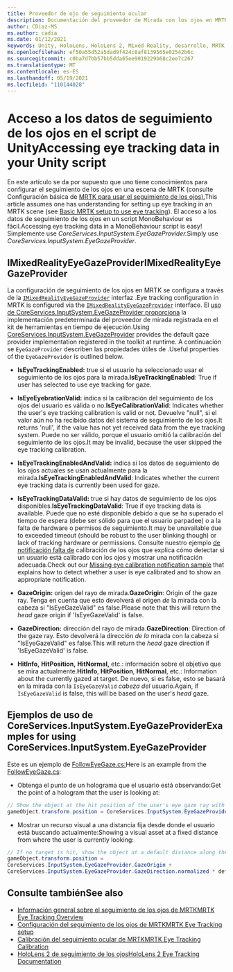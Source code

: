 ```yaml
---
title: Proveedor de ojo de seguimiento ocular
description: Documentación del proveedor de Mirada con los ojos en MRTK
author: CDiaz-MS
ms.author: cadia
ms.date: 01/12/2021
keywords: Unity, HoloLens, HoloLens 2, Mixed Reality, desarrollo, MRTK, EyeTracking, EyeGaze,
ms.openlocfilehash: ef50a55d52a5dad9f424c8af8139565e02542b6c
ms.sourcegitcommit: c0ba7d7bb57bb5dda65ee9019229b68c2ee7c267
ms.translationtype: MT
ms.contentlocale: es-ES
ms.lasthandoff: 05/19/2021
ms.locfileid: "110144028"
---
```

# <a name="accessing-eye-tracking-data-in-your-unity-script"></a><span data-ttu-id="6a9dc-104">Acceso a los datos de seguimiento de los ojos en el script de Unity</span><span class="sxs-lookup"><span data-stu-id="6a9dc-104">Accessing eye tracking data in your Unity script</span></span>

<span data-ttu-id="6a9dc-105">En este artículo se da por supuesto que uno tiene conocimientos para configurar el seguimiento de los ojos en una escena de MRTK (consulte Configuración básica de [MRTK para usar el seguimiento de los ojos).](eye-tracking-basic-setup.md)</span><span class="sxs-lookup"><span data-stu-id="6a9dc-105">This article assumes one has understanding for setting up eye tracking in an MRTK scene (see [Basic MRTK setup to use eye tracking](eye-tracking-basic-setup.md)).</span></span>
<span data-ttu-id="6a9dc-106">El acceso a los datos de seguimiento de los ojos en un script MonoBehaviour es fácil.</span><span class="sxs-lookup"><span data-stu-id="6a9dc-106">Accessing eye tracking data in a MonoBehaviour script is easy!</span></span> <span data-ttu-id="6a9dc-107">Simplemente use *CoreServices.InputSystem.EyeGazeProvider.*</span><span class="sxs-lookup"><span data-stu-id="6a9dc-107">Simply use *CoreServices.InputSystem.EyeGazeProvider*.</span></span>

## <a name="imixedrealityeyegazeprovider"></a><span data-ttu-id="6a9dc-108">IMixedRealityEyeGazeProvider</span><span class="sxs-lookup"><span data-stu-id="6a9dc-108">IMixedRealityEyeGazeProvider</span></span>

<span data-ttu-id="6a9dc-109">La configuración de seguimiento de los ojos en MRTK se configura a través de la [`IMixedRealityEyeGazeProvider`](xref:Microsoft.MixedReality.Toolkit.Input.IMixedRealityEyeGazeProvider) interfaz .</span><span class="sxs-lookup"><span data-stu-id="6a9dc-109">Eye tracking configuration in MRTK is configured via the [`IMixedRealityEyeGazeProvider`](xref:Microsoft.MixedReality.Toolkit.Input.IMixedRealityEyeGazeProvider) interface.</span></span> <span data-ttu-id="6a9dc-110">El [uso de CoreServices.InputSystem.EyeGazeProvider proporciona](eye-tracking-eye-gaze-provider.md) la implementación predeterminada del proveedor de mirada registrada en el kit de herramientas en tiempo de ejecución.</span><span class="sxs-lookup"><span data-stu-id="6a9dc-110">Using [CoreServices.InputSystem.EyeGazeProvider](eye-tracking-eye-gaze-provider.md) provides the default gaze provider implementation registered in the toolkit at runtime.</span></span>
<span data-ttu-id="6a9dc-111">A continuación se `EyeGazeProvider` describen las propiedades útiles de .</span><span class="sxs-lookup"><span data-stu-id="6a9dc-111">Useful properties of the `EyeGazeProvider` is outlined below.</span></span>

- <span data-ttu-id="6a9dc-112">**IsEyeTrackingEnabled:** true si el usuario ha seleccionado usar el seguimiento de los ojos para la mirada.</span><span class="sxs-lookup"><span data-stu-id="6a9dc-112">**IsEyeTrackingEnabled**: True if user has selected to use eye tracking for gaze.</span></span>

- <span data-ttu-id="6a9dc-113">**IsEyeEyebrationValid:** indica si la calibración del seguimiento de los ojos del usuario es válida o no.</span><span class="sxs-lookup"><span data-stu-id="6a9dc-113">**IsEyeCalibrationValid**: Indicates whether the user's eye tracking calibration is valid or not.</span></span>
<span data-ttu-id="6a9dc-114">Devuelve "null", si el valor aún no ha recibido datos del sistema de seguimiento de los ojos.</span><span class="sxs-lookup"><span data-stu-id="6a9dc-114">It returns 'null', if the value has not yet received data from the eye tracking system.</span></span>
<span data-ttu-id="6a9dc-115">Puede no ser válido, porque el usuario omitió la calibración del seguimiento de los ojos.</span><span class="sxs-lookup"><span data-stu-id="6a9dc-115">It may be invalid, because the user skipped the eye tracking calibration.</span></span>

- <span data-ttu-id="6a9dc-116">**IsEyeTrackingEnabledAndValid:** indica si los datos de seguimiento de los ojos actuales se usan actualmente para la mirada.</span><span class="sxs-lookup"><span data-stu-id="6a9dc-116">**IsEyeTrackingEnabledAndValid**: Indicates whether the current eye tracking data is currently been used for gaze.</span></span>

- <span data-ttu-id="6a9dc-117">**IsEyeTrackingDataValid:** true si hay datos de seguimiento de los ojos disponibles.</span><span class="sxs-lookup"><span data-stu-id="6a9dc-117">**IsEyeTrackingDataValid**: True if eye tracking data is available.</span></span>
<span data-ttu-id="6a9dc-118">Puede que no esté disponible debido a que se ha superado el tiempo de espera (debe ser sólido para que el usuario parpadee) o a la falta de hardware o permisos de seguimiento.</span><span class="sxs-lookup"><span data-stu-id="6a9dc-118">It may be unavailable due to exceeded timeout (should be robust to the user blinking though) or lack of tracking hardware or permissions.</span></span>
<span data-ttu-id="6a9dc-119">Consulte nuestro ejemplo [de notificación falta de](eye-tracking-is-user-calibrated.md) calibración de los ojos que explica cómo detectar si un usuario está calibrado con los ojos y mostrar una notificación adecuada.</span><span class="sxs-lookup"><span data-stu-id="6a9dc-119">Check out our [Missing eye calibration notification sample](eye-tracking-is-user-calibrated.md) that explains how to detect whether a user is eye calibrated and to show an appropriate notification.</span></span>

- <span data-ttu-id="6a9dc-120">**GazeOrigin:** origen del rayo de mirada.</span><span class="sxs-lookup"><span data-stu-id="6a9dc-120">**GazeOrigin**: Origin of the gaze ray.</span></span>
<span data-ttu-id="6a9dc-121">Tenga en cuenta que esto devolverá el origen *de* la mirada con la cabeza si "IsEyeGazeValid" es false.</span><span class="sxs-lookup"><span data-stu-id="6a9dc-121">Please note that this will return the *head* gaze origin if 'IsEyeGazeValid' is false.</span></span>

- <span data-ttu-id="6a9dc-122">**GazeDirection:** dirección del rayo de mirada.</span><span class="sxs-lookup"><span data-stu-id="6a9dc-122">**GazeDirection**: Direction of the gaze ray.</span></span>
<span data-ttu-id="6a9dc-123">Esto devolverá la dirección *de la* mirada con la cabeza si "IsEyeGazeValid" es false.</span><span class="sxs-lookup"><span data-stu-id="6a9dc-123">This will return the *head* gaze direction if 'IsEyeGazeValid' is false.</span></span>

- <span data-ttu-id="6a9dc-124">**HitInfo,** **HitPosition,** **HitNormal,** etc.: información sobre el objetivo que se mira actualmente.</span><span class="sxs-lookup"><span data-stu-id="6a9dc-124">**HitInfo**, **HitPosition**, **HitNormal**, etc.: Information about the currently gazed at target.</span></span>
<span data-ttu-id="6a9dc-125">De nuevo, si es false, esto se basará en la mirada con la `IsEyeGazeValid` *cabeza del* usuario.</span><span class="sxs-lookup"><span data-stu-id="6a9dc-125">Again, if `IsEyeGazeValid` is false, this will be based on the user's *head* gaze.</span></span>

## <a name="examples-for-using-coreservicesinputsystemeyegazeprovider"></a><span data-ttu-id="6a9dc-126">Ejemplos de uso de CoreServices.InputSystem.EyeGazeProvider</span><span class="sxs-lookup"><span data-stu-id="6a9dc-126">Examples for using CoreServices.InputSystem.EyeGazeProvider</span></span>

<span data-ttu-id="6a9dc-127">Este es un ejemplo de [FollowEyeGaze.cs:](xref:Microsoft.MixedReality.Toolkit.Examples.Demos.EyeTracking.FollowEyeGaze)</span><span class="sxs-lookup"><span data-stu-id="6a9dc-127">Here is an example from the [FollowEyeGaze.cs](xref:Microsoft.MixedReality.Toolkit.Examples.Demos.EyeTracking.FollowEyeGaze):</span></span>

- <span data-ttu-id="6a9dc-128">Obtenga el punto de un holograma que el usuario está observando:</span><span class="sxs-lookup"><span data-stu-id="6a9dc-128">Get the point of a hologram that the user is looking at:</span></span>

```c#
// Show the object at the hit position of the user's eye gaze ray with the target.
gameObject.transform.position = CoreServices.InputSystem.EyeGazeProvider.HitPosition;
```

- <span data-ttu-id="6a9dc-129">Mostrar un recurso visual a una distancia fija desde donde el usuario está buscando actualmente:</span><span class="sxs-lookup"><span data-stu-id="6a9dc-129">Showing a visual asset at a fixed distance from where the user is currently looking:</span></span>

```c#
// If no target is hit, show the object at a default distance along the gaze ray.
gameObject.transform.position =
CoreServices.InputSystem.EyeGazeProvider.GazeOrigin +
CoreServices.InputSystem.EyeGazeProvider.GazeDirection.normalized * defaultDistanceInMeters;
```

## <a name="see-also"></a><span data-ttu-id="6a9dc-130">Consulte también</span><span class="sxs-lookup"><span data-stu-id="6a9dc-130">See also</span></span>

- [<span data-ttu-id="6a9dc-131">Información general sobre el seguimiento de los ojos de MRTK</span><span class="sxs-lookup"><span data-stu-id="6a9dc-131">MRTK Eye Tracking Overview</span></span>](eye-tracking-main.md)
- [<span data-ttu-id="6a9dc-132">Configuración del seguimiento de los ojos de MRTK</span><span class="sxs-lookup"><span data-stu-id="6a9dc-132">MRTK Eye Tracking setup</span></span>](eye-tracking-basic-setup.md)
- [<span data-ttu-id="6a9dc-133">Calibración del seguimiento ocular de MRTK</span><span class="sxs-lookup"><span data-stu-id="6a9dc-133">MRTK Eye Tracking Calibration</span></span>](eye-tracking-is-user-calibrated.md)
- [<span data-ttu-id="6a9dc-134">HoloLens 2 de seguimiento de los ojos</span><span class="sxs-lookup"><span data-stu-id="6a9dc-134">HoloLens 2 Eye Tracking Documentation</span></span>](/windows/mixed-reality/eye-tracking)